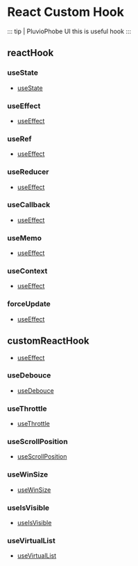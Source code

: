 # React Custom Hook
::: tip | PluvioPhobe UI
 this is useful hook
:::

## reactHook

### useState

- [useState](/more/react-hook/use-state/)

### useEffect

- [useEffect](/more/react-hook/use-effect/)

### useRef

- [useEffect](/more/react-hook/use-ref/)

### useReducer

- [useEffect](/more/react-hook/use-reducer/)

### useCallback

- [useEffect](/more/react-hook/use-callback/)

### useMemo

- [useEffect](/more/react-hook/use-memo/)

### useContext

- [useEffect](/more/react-hook/use-context/)

### forceUpdate

- [useEffect](/more/react-hook/force-update/)

## customReactHook

- [useEffect](/more/react-hook/use-state/)

### useDebouce
- [useDebouce](/more/react-hook/use-debouce/)

### useThrottle
- [useThrottle](/more/react-hook/use-throttle/)

### useScrollPosition
- [useScrollPosition](/more/react-hook/use-scroll-position/) 

### useWinSize
- [useWinSize](/more/react-hook/use-win-size/) 

### useIsVisible
- [useIsVisible](/more/react-hook/use-is-visible/) 

### useVirtualList
- [useVirtualList](/more/react-hook/use-virtual-list/) 